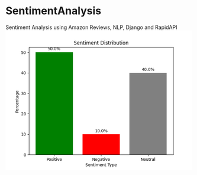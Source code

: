 # SentimentAnalysis
Sentiment Analysis using Amazon Reviews, NLP, Django and RapidAPI
![alt text](https://github.com/LUCIFERNATION/SentimentAnalysis/blob/main/SentimentAnalysis.png)
